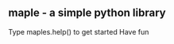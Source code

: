 maple - a simple python library
---------------------------------------------------------------------------------------
Type maples.help() to get started
Have fun
